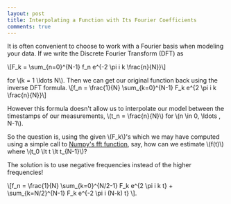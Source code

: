 ```yaml
---
layout: post
title: Interpolating a Function with Its Fourier Coefficients
comments: true
---
```

It is often convenient to choose to work with a Fourier basis when modeling your data.
If we write the Discrete Fourier Transform (DFT) as 

\\[F_k = \sum_{n=0}^{N-1} f_n e^{-2 \pi i k \frac{n}{N}}\\]

for \\(k = 1 \ldots N\\). Then we can get our original function back using the inverse DFT formula. 
\\[f_n = \frac{1}{N} \sum_{k=0}^{N-1} F_k e^{2 \pi i k \frac{n}{N}}\\]

However this formula doesn't allow us to interpolate our model between the timestamps of our measurements, 
\\(t_n = \frac{n}{N}\\) for \\(n \in 0, \ldots , N-1\\).

So the question is, using the given \\(F_k\\)'s which we may have computed using a simple 
call to [Numpy's fft function](http://docs.scipy.org/doc/numpy/reference/routines.fft.html), say, 
how can we estimate \\(f(t)\\) where \\(t_0 \lt t \lt t_{N-1}\\)?

The solution is to use negative frequencies instead of the higher frequencies!

\\[f_n = \frac{1}{N}  \sum_{k=0}^{N/2-1} F_k e^{2 \pi i k t} +  \sum_{k=N/2}^{N-1} F_k e^{-2 \pi i (N-k) t}  \\].
